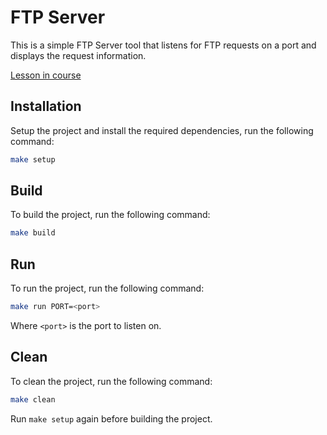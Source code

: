 # FTP Server

This is a simple FTP Server tool that listens for FTP requests on a port and displays the request information.

[Lesson in course](https://codedeviate.github.io/aicollection/go-tools-ftp-server.html)

## Installation

Setup the project and install the required dependencies, run the following command:

```bash
make setup
```

## Build

To build the project, run the following command:

```bash
make build
```

## Run

To run the project, run the following command:

```bash
make run PORT=<port>
```

Where `<port>` is the port to listen on.

## Clean

To clean the project, run the following command:

```bash
make clean
```

Run `make setup` again before building the project.
